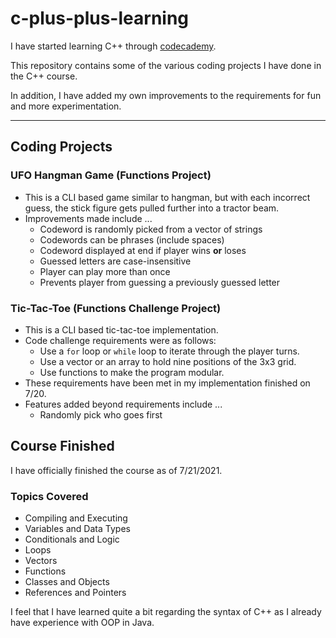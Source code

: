 # c-plus-plus-learning
I have started learning C++ through [codecademy](https:www.codecademy.com).

This repository contains some of the various coding projects I have done in the C++ course.

In addition, I have added my own improvements to the requirements for fun and more experimentation.

---
## Coding Projects
### UFO Hangman Game (Functions Project)
- This is a CLI based game similar to hangman, but with each incorrect guess, the stick figure gets pulled further into a tractor beam.
- Improvements made include ...
    - Codeword is randomly picked from a vector of strings
    - Codewords can be phrases (include spaces)
    - Codeword displayed at end if player wins **or** loses
    - Guessed letters are case-insensitive
    - Player can play more than once
    - Prevents player from guessing a previously guessed letter

### Tic-Tac-Toe (Functions Challenge Project)
- This is a CLI based tic-tac-toe implementation.
- Code challenge requirements were as follows:
    - Use a `for` loop or `while` loop to iterate through the player turns.
    - Use a vector or an array to hold nine positions of the 3x3 grid.
    - Use functions to make the program modular.
- These requirements have been met in my implementation finished on 7/20.
- Features added beyond requirements include ...
    - Randomly pick who goes first

## Course Finished
I have officially finished the course as of 7/21/2021.

### Topics Covered
- Compiling and Executing
- Variables and Data Types
- Conditionals and Logic
- Loops
- Vectors
- Functions
- Classes and Objects
- References and Pointers

I feel that I have learned quite a bit regarding the syntax of C++ as I already have experience with OOP in Java.